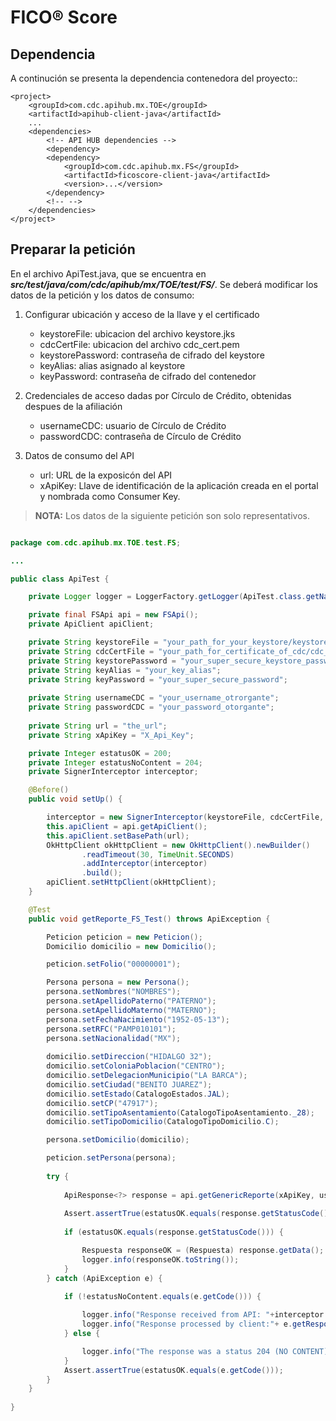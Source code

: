 # FICO® Score


## Dependencia

A continución se presenta la dependencia contenedora del proyecto::

```shell
<project>
	<groupId>com.cdc.apihub.mx.TOE</groupId>
	<artifactId>apihub-client-java</artifactId>
	...
	<dependencies>
		<!-- API HUB dependencies -->
		<dependency>
		<dependency>
			<groupId>com.cdc.apihub.mx.FS</groupId>
			<artifactId>ficoscore-client-java</artifactId>
			<version>...</version>
		</dependency>
		<!-- -->
	</dependencies>
</project>

```

## Preparar la petición

En el archivo ApiTest.java, que se encuentra en ***src/test/java/com/cdc/apihub/mx/TOE/test/FS/***. Se deberá modificar los datos de la petición y los datos de consumo:

1. Configurar ubicación y acceso de la llave y el certificado
   - keystoreFile: ubicacion del archivo keystore.jks
   - cdcCertFile: ubicacion del archivo cdc_cert.pem
   - keystorePassword: contraseña de cifrado del keystore
   - keyAlias: alias asignado al keystore
   - keyPassword: contraseña de cifrado del contenedor

2. Credenciales de acceso dadas por Círculo de Crédito, obtenidas despues de la afiliación
   - usernameCDC: usuario de Círculo de Crédito
   - passwordCDC: contraseña de Círculo de Crédito
	
2. Datos de consumo del API
   - url: URL de la exposicón del API
   - xApiKey: Llave de identificación de la aplicación creada en el portal y nombrada como Consumer Key.

> **NOTA:** Los datos de la siguiente petición son solo representativos.

```java

package com.cdc.apihub.mx.TOE.test.FS;

...

public class ApiTest {

	private Logger logger = LoggerFactory.getLogger(ApiTest.class.getName());

    private final FSApi api = new FSApi();
	private ApiClient apiClient;

	private String keystoreFile = "your_path_for_your_keystore/keystore.jks";
	private String cdcCertFile = "your_path_for_certificate_of_cdc/cdc_cert.pem";
	private String keystorePassword = "your_super_secure_keystore_password";
	private String keyAlias = "your_key_alias";
	private String keyPassword = "your_super_secure_password";
	
	private String usernameCDC = "your_username_otrorgante";
	private String passwordCDC = "your_password_otorgante";	
	
	private String url = "the_url";
	private String xApiKey = "X_Api_Key";

	private Integer estatusOK = 200;
	private Integer estatusNoContent = 204;	
	private SignerInterceptor interceptor;

	@Before()
	public void setUp() {

		interceptor = new SignerInterceptor(keystoreFile, cdcCertFile, keystorePassword, keyAlias, keyPassword);
		this.apiClient = api.getApiClient();
		this.apiClient.setBasePath(url);
		OkHttpClient okHttpClient = new OkHttpClient().newBuilder()
			    .readTimeout(30, TimeUnit.SECONDS)
			    .addInterceptor(interceptor)
			    .build();
		apiClient.setHttpClient(okHttpClient);
	}

    @Test
    public void getReporte_FS_Test() throws ApiException {

        Peticion peticion = new Peticion();
        Domicilio domicilio = new Domicilio();

		peticion.setFolio("00000001");

		Persona persona = new Persona();
		persona.setNombres("NOMBRES");
		persona.setApellidoPaterno("PATERNO");
		persona.setApellidoMaterno("MATERNO");
	    persona.setFechaNacimiento("1952-05-13");
	    persona.setRFC("PAMP010101");
	    persona.setNacionalidad("MX");		
		
		domicilio.setDireccion("HIDALGO 32");
		domicilio.setColoniaPoblacion("CENTRO");
		domicilio.setDelegacionMunicipio("LA BARCA");
		domicilio.setCiudad("BENITO JUAREZ");
		domicilio.setEstado(CatalogoEstados.JAL);
		domicilio.setCP("47917");
        domicilio.setTipoAsentamiento(CatalogoTipoAsentamiento._28);
        domicilio.setTipoDomicilio(CatalogoTipoDomicilio.C);

		persona.setDomicilio(domicilio);

		peticion.setPersona(persona);
        
		try {
	        
			ApiResponse<?> response = api.getGenericReporte(xApiKey, usernameCDC, passwordCDC, peticion);
			
			Assert.assertTrue(estatusOK.equals(response.getStatusCode()));
			
			if (estatusOK.equals(response.getStatusCode())) {

				Respuesta responseOK = (Respuesta) response.getData();
				logger.info(responseOK.toString());
			}
		} catch (ApiException e) {
			
			if (!estatusNoContent.equals(e.getCode())) {

				logger.info("Response received from API: "+interceptor.getErrores().toString());
				logger.info("Response processed by client:"+ e.getResponseBody());
			} else {

				logger.info("The response was a status 204 (NO CONTENT)");
			}
			Assert.assertTrue(estatusOK.equals(e.getCode()));
		}
    }
    
}

```